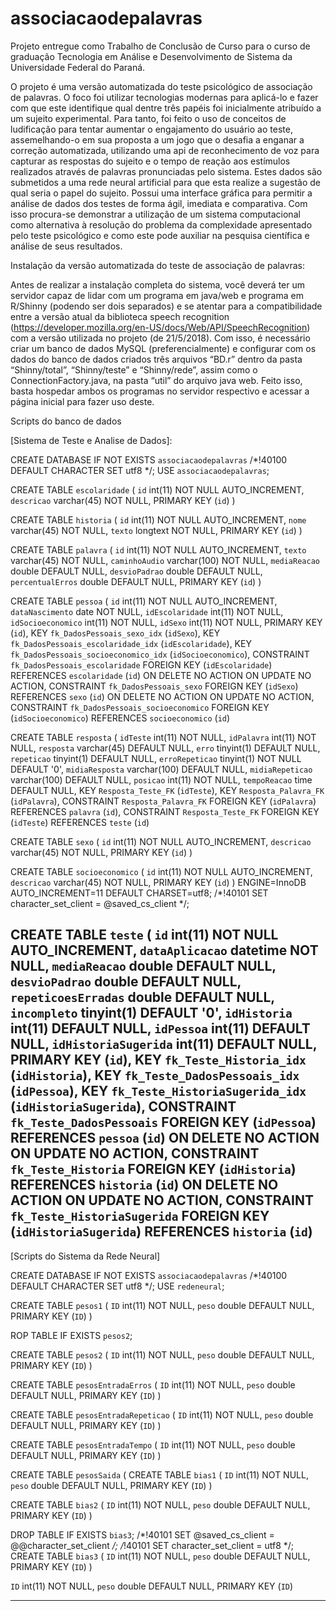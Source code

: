 # associacaodepalavras
Projeto entregue como Trabalho de Conclusão de Curso para o curso de graduação Tecnologia em Análise e Desenvolvimento de Sistema da Universidade Federal do Paraná.

O projeto é uma versão automatizada do teste psicológico de associação de palavras. O foco foi utilizar tecnologias modernas para aplicá-lo e fazer com que este identifique qual dentre três papéis foi inicialmente atribuído a um sujeito experimental. Para tanto, foi  feito o uso de conceitos de ludificação para tentar aumentar o engajamento do usuário ao teste, assemelhando-o em sua proposta a um jogo que o desafia a enganar a correção automatizada, utilizando uma api de reconhecimento de voz para capturar as respostas do sujeito e o tempo de reação aos estímulos realizados através de palavras pronunciadas pelo sistema. Estes dados são submetidos a uma rede neural artificial para que esta realize a sugestão de qual seria o papel do sujeito. Possui uma interface gráfica para permitir a análise de dados dos testes de forma ágil, imediata e comparativa. Com isso procura-se demonstrar a utilização de um sistema computacional como alternativa à resolução do problema da complexidade apresentado pelo teste psicológico e como este pode auxiliar na pesquisa científica e análise de seus resultados.


Instalação da versão automatizada do teste de associação de palavras:

Antes de realizar a instalação completa do sistema, você deverá ter um servidor capaz de lidar com um programa em java/web e programa em R/Shinny (podendo ser dois separados) e se atentar para a compatibilidade entre a versão atual da biblioteca speech recognition (https://developer.mozilla.org/en-US/docs/Web/API/SpeechRecognition) com a versão utilizada no projeto (de 21/5/2018).
Com isso, é necessário criar um banco de dados MySQL (preferencialmente) e configurar com os dados do banco de dados criados três arquivos “BD.r” dentro da pasta “Shinny/total”,  “Shinny/teste” e  “Shinny/rede”, assim como o  ConnectionFactory.java, na pasta “util” do arquivo java web.
Feito isso, basta hospedar ambos os programas no servidor respectivo e acessar a página inicial para fazer uso deste.


Scripts do banco de dados

[Sistema de Teste e Analise de Dados]:

CREATE DATABASE  IF NOT EXISTS `associacaodepalavras` /*!40100 DEFAULT CHARACTER SET utf8 */;
USE `associacaodepalavras`;

CREATE TABLE `escolaridade` (
  `id` int(11) NOT NULL AUTO_INCREMENT,
  `descricao` varchar(45) NOT NULL,
  PRIMARY KEY (`id`)
)

CREATE TABLE `historia` (
  `id` int(11) NOT NULL AUTO_INCREMENT,
  `nome` varchar(45) NOT NULL,
  `texto` longtext NOT NULL,
  PRIMARY KEY (`id`)
)

CREATE TABLE `palavra` (
  `id` int(11) NOT NULL AUTO_INCREMENT,
  `texto` varchar(45) NOT NULL,
  `caminhoAudio` varchar(100) NOT NULL,
  `mediaReacao` double DEFAULT NULL,
  `desvioPadrao` double DEFAULT NULL,
  `percentualErros` double DEFAULT NULL,
  PRIMARY KEY (`id`)
)

CREATE TABLE `pessoa` (
  `id` int(11) NOT NULL AUTO_INCREMENT,
  `dataNascimento` date NOT NULL,
  `idEscolaridade` int(11) NOT NULL,
  `idSocioeconomico` int(11) NOT NULL,
  `idSexo` int(11) NOT NULL,
  PRIMARY KEY (`id`),
  KEY `fk_DadosPessoais_sexo_idx` (`idSexo`),
  KEY `fk_DadosPessoais_escolaridade_idx` (`idEscolaridade`),
  KEY `fk_DadosPessoais_socioeconomico_idx` (`idSocioeconomico`),
  CONSTRAINT `fk_DadosPessoais_escolaridade` FOREIGN KEY (`idEscolaridade`) REFERENCES `escolaridade` (`id`) ON DELETE NO ACTION ON UPDATE NO ACTION,
  CONSTRAINT `fk_DadosPessoais_sexo` FOREIGN KEY (`idSexo`) REFERENCES `sexo` (`id`) ON DELETE NO ACTION ON UPDATE NO ACTION,
  CONSTRAINT `fk_DadosPessoais_socioeconomico` FOREIGN KEY (`idSocioeconomico`) REFERENCES `socioeconomico` (`id`)

CREATE TABLE `resposta` (
  `idTeste` int(11) NOT NULL,
  `idPalavra` int(11) NOT NULL,
  `resposta` varchar(45) DEFAULT NULL,
  `erro` tinyint(1) DEFAULT NULL,
  `repeticao` tinyint(1) DEFAULT NULL,
  `erroRepeticao` tinyint(1) NOT NULL DEFAULT '0',
  `midiaResposta` varchar(100) DEFAULT NULL,
  `midiaRepeticao` varchar(100) DEFAULT NULL,
  `posicao` int(11) NOT NULL,
  `tempoReacao` time DEFAULT NULL,
  KEY `Resposta_Teste_FK` (`idTeste`),
  KEY `Resposta_Palavra_FK` (`idPalavra`),
  CONSTRAINT `Resposta_Palavra_FK` FOREIGN KEY (`idPalavra`) REFERENCES `palavra` (`id`),
  CONSTRAINT `Resposta_Teste_FK` FOREIGN KEY (`idTeste`) REFERENCES `teste` (`id`)

CREATE TABLE `sexo` (
  `id` int(11) NOT NULL AUTO_INCREMENT,
  `descricao` varchar(45) NOT NULL,
  PRIMARY KEY (`id`)
)


CREATE TABLE `socioeconomico` (
  `id` int(11) NOT NULL AUTO_INCREMENT,
  `descricao` varchar(45) NOT NULL,
  PRIMARY KEY (`id`)
) ENGINE=InnoDB AUTO_INCREMENT=11 DEFAULT CHARSET=utf8;
/*!40101 SET character_set_client = @saved_cs_client */;

CREATE TABLE `teste` (
  `id` int(11) NOT NULL AUTO_INCREMENT,
  `dataAplicacao` datetime NOT NULL,
  `mediaReacao` double DEFAULT NULL,
  `desvioPadrao` double DEFAULT NULL,
  `repeticoesErradas` double DEFAULT NULL,
  `incompleto` tinyint(1) DEFAULT '0',
  `idHistoria` int(11) DEFAULT NULL,
  `idPessoa` int(11) DEFAULT NULL,
  `idHistoriaSugerida` int(11) DEFAULT NULL,
  PRIMARY KEY (`id`),
  KEY `fk_Teste_Historia_idx` (`idHistoria`),
  KEY `fk_Teste_DadosPessoais_idx` (`idPessoa`),
  KEY `fk_Teste_HistoriaSugerida_idx` (`idHistoriaSugerida`),
  CONSTRAINT `fk_Teste_DadosPessoais` FOREIGN KEY (`idPessoa`) REFERENCES `pessoa` (`id`) ON DELETE NO ACTION ON UPDATE NO ACTION,
 CONSTRAINT `fk_Teste_Historia` FOREIGN KEY (`idHistoria`) REFERENCES `historia` (`id`) ON DELETE NO ACTION ON UPDATE NO ACTION,
CONSTRAINT `fk_Teste_HistoriaSugerida` FOREIGN KEY (`idHistoriaSugerida`) REFERENCES `historia` (`id`)
----------------------------------------------------------------------------------------------------
[Scripts do Sistema da Rede Neural]

CREATE DATABASE  IF NOT EXISTS `associacaodepalavras` /*!40100 DEFAULT CHARACTER SET utf8 */;
USE `redeneural`;


CREATE TABLE `pesos1` (
  `ID` int(11) NOT NULL,
  `peso` double DEFAULT NULL,
  PRIMARY KEY (`ID`)
)

ROP TABLE IF EXISTS `pesos2`;

CREATE TABLE `pesos2` (
  `ID` int(11) NOT NULL,
  `peso` double DEFAULT NULL,
  PRIMARY KEY (`ID`)
)

CREATE TABLE `pesosEntradaErros` (
  `ID` int(11) NOT NULL,
  `peso` double DEFAULT NULL,
  PRIMARY KEY (`ID`)
)

CREATE TABLE `pesosEntradaRepeticao` (
  `ID` int(11) NOT NULL,
  `peso` double DEFAULT NULL,
  PRIMARY KEY (`ID`)
)

CREATE TABLE `pesosEntradaTempo` (
  `ID` int(11) NOT NULL,
  `peso` double DEFAULT NULL,
  PRIMARY KEY (`ID`)
)

CREATE TABLE `pesosSaida` (
CREATE TABLE `bias1` (
  `ID` int(11) NOT NULL,
  `peso` double DEFAULT NULL,
  PRIMARY KEY (`ID`)
)

CREATE TABLE `bias2` (
  `ID` int(11) NOT NULL,
  `peso` double DEFAULT NULL,
  PRIMARY KEY (`ID`)
)

DROP TABLE IF EXISTS `bias3`;
/*!40101 SET @saved_cs_client     = @@character_set_client */;
/*!40101 SET character_set_client = utf8 */;
CREATE TABLE `bias3` (
  `ID` int(11) NOT NULL,
  `peso` double DEFAULT NULL,
  PRIMARY KEY (`ID`)
)

  `ID` int(11) NOT NULL,
  `peso` double DEFAULT NULL,
  PRIMARY KEY (`ID`)

----------------------------------------------------------------------------------------------------
